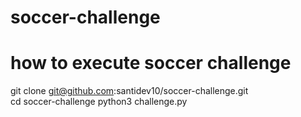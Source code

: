 # soccer-challenge
# how to execute soccer challenge

git clone git@github.com:santidev10/soccer-challenge.git  
cd soccer-challenge
python3 challenge.py  
